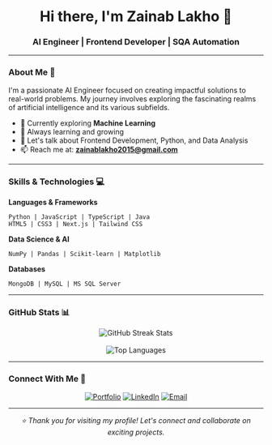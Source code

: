 <div align="center">
  <h1>Hi there, I'm Zainab Lakho 👋</h1>
  <h3>AI Engineer | Frontend Developer | SQA Automation</h3>
</div>

---

### About Me 🚀
I'm a passionate AI Engineer focused on creating impactful solutions to real-world problems. My journey involves exploring the fascinating realms of artificial intelligence and its various subfields.

- 🔭 Currently exploring **Machine Learning**
- 🌱 Always learning and growing
- 💬 Let's talk about Frontend Development, Python, and Data Analysis
- 📫 Reach me at: **zainablakho2015@gmail.com**

---

### Skills & Technologies 💻

**Languages & Frameworks**
```
Python | JavaScript | TypeScript | Java
HTML5 | CSS3 | Next.js | Tailwind CSS
```

**Data Science & AI**
```
NumPy | Pandas | Scikit-learn | Matplotlib
```

**Databases**
```
MongoDB | MySQL | MS SQL Server
```

---

### GitHub Stats 📊

<div align="center">
  <img src="https://github-readme-streak-stats.herokuapp.com/?user=ZLakho&theme=tokyonight" alt="GitHub Streak Stats"/>
  <br><br>
  <img src="https://github-readme-stats.vercel.app/api/top-langs/?username=ZLakho&layout=compact&theme=tokyonight" alt="Top Languages"/>
</div>

---

### Connect With Me 🤝
<div align="center">
  
[![Portfolio](https://img.shields.io/badge/Portfolio-FF7139?style=for-the-badge&logo=Firefox-Browser&logoColor=white)](https://zlakho.github.io/My-Portfolio/)
[![LinkedIn](https://img.shields.io/badge/LinkedIn-0077B5?style=for-the-badge&logo=linkedin&logoColor=white)](https://www.linkedin.com/in/zainab-lakho-339223241)
[![Email](https://img.shields.io/badge/Email-D14836?style=for-the-badge&logo=gmail&logoColor=white)](mailto:Zainablakho2015@gmail.com)

</div>

---

<div align="center">
  <i>⭐ Thank you for visiting my profile! Let's connect and collaborate on exciting projects.</i>
</div>
